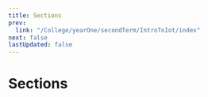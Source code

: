 ```yaml
---
title: Sections
prev:
  link: "/College/yearOne/secondTerm/IntroToIot/index"
next: false
lastUpdated: false
---
```


# Sections

